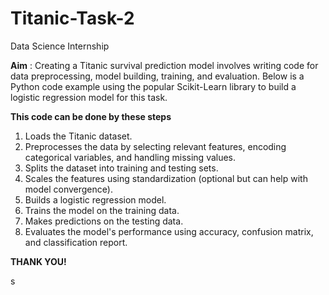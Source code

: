 # Titanic-Task-2
Data Science Internship



 **Aim** : Creating a Titanic survival prediction model involves writing code for data preprocessing, model building, training, and evaluation. 
Below is a Python code example using the popular Scikit-Learn library to build a logistic regression model for this task. 

**This code can be done by these steps**

1. Loads the Titanic dataset.
2. Preprocesses the data by selecting relevant features, encoding categorical variables, and handling missing values.
3. Splits the dataset into training and testing sets.
4. Scales the features using standardization (optional but can help with model convergence).
5. Builds a logistic regression model.
6. Trains the model on the training data.
7. Makes predictions on the testing data.
8. Evaluates the model's performance using accuracy, confusion matrix, and classification report.



 **THANK YOU!**

s